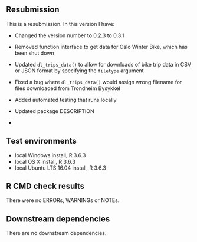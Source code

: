 ## Resubmission
This is a resubmission. In this version I have:

* Changed the version number to 0.2.3 to 0.3.1

* Removed function interface to get data for Oslo Winter Bike, which has been
shut down

* Updated `dl_trips_data()` to allow for downloads of bike trip data in
CSV or JSON format by specifying the `filetype` argument

* Fixed a bug where `dl_trips_data()` would assign wrong filename for 
files downloaded from Trondheim Bysykkel

* Added automated testing that runs locally

* Updated package DESCRIPTION

* 

## Test environments
* local Windows  install, R 3.6.3
* local OS X install, R 3.6.3
* local Ubuntu LTS 16.04 install, R 3.6.3

## R CMD check results
There were no ERRORs, WARNINGs or NOTEs. 

## Downstream dependencies
There are no downstream dependencies.
